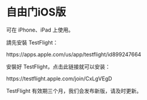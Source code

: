 #  自由门iOS版 
<p>可在 iPhone、iPad 上使用。</p>
<p>請先安裝 TestFlight：</p>
<p>https://apps.apple.com/us/app/testflight/id899247664</p>
<p>安裝好 TestFlight，点击此链接就可以安装：</p>
<p>https://testflight.apple.com/join/CxLgVEgD</p>
<p>TestFlight 有效期三个月，我们会发布新版，请及时更新。</p>
